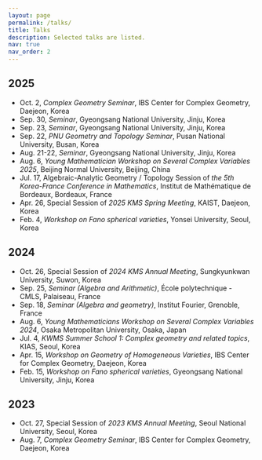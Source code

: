 ```yaml
---
layout: page
permalink: /talks/
title: Talks
description: Selected talks are listed.
nav: true
nav_order: 2
---
```

## 2025
* Oct. 2, *Complex Geometry Seminar*, IBS Center for Complex Geometry, Daejeon, Korea
* Sep. 30, *Seminar*, Gyeongsang National University, Jinju, Korea
* Sep. 23, *Seminar*, Gyeongsang National University, Jinju, Korea
* Sep. 22, *PNU Geometry and Topology Seminar*, Pusan National University, Busan, Korea
* Aug. 21-22, *Seminar*, Gyeongsang National University, Jinju, Korea
* Aug. 6, *Young Mathematician Workshop on Several Complex Variables 2025*, Beijing Normal University, Beijing, China
* Jul. 17, Algebraic-Analytic Geometry / Topology Session of *the 5th Korea-France Conference in Mathematics*, Institut de Mathématique de Bordeaux, Bordeaux, France
* Apr. 26, Special Session of *2025 KMS Spring Meeting*, KAIST, Daejeon, Korea
* Feb. 4, *Workshop on Fano spherical varieties*, Yonsei University, Seoul, Korea

## 2024
* Oct. 26, Special Session of *2024 KMS Annual Meeting*, Sungkyunkwan University, Suwon, Korea
* Sep. 25, *Seminar (Algebra and Arithmetic)*, École polytechnique - CMLS, Palaiseau, France
* Sep. 18, *Seminar (Algebra and geometry)*, Institut Fourier, Grenoble, France
* Aug. 6, *Young Mathematicians Workshop on Several Complex Variables 2024*, Osaka Metropolitan University, Osaka, Japan
* Jul. 4, *KWMS Summer School 1: Complex geometry and related topics*, KIAS, Seoul, Korea
* Apr. 15, *Workshop on Geometry of Homogeneous Varieties*, IBS Center for Complex Geometry, Daejeon, Korea
* Feb. 15, *Workshop on Fano spherical varieties*, Gyeongsang National University, Jinju, Korea

## 2023
* Oct. 27, Special Session of *2023 KMS Annual Meeting*, Seoul National University, Seoul, Korea
* Aug. 7, *Complex Geometry Seminar*, IBS Center for Complex Geometry, Daejeon, Korea
